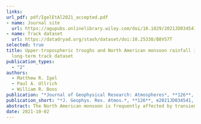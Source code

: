 ```yaml
---
links:
url_pdf: pdf/IgelEtAl2021_accepted.pdf
- name: Journal site
  url: https://agupubs.onlinelibrary.wiley.com/doi/10.1029/2021JD034541
- name: Track dataset
  url: https://datadryad.org/stash/dataset/doi:10.25338/B8VS7T
selected: true
title: Upper-tropospheric troughs and North American monsoon rainfall in a
  long-term track dataset
publication_types:
  - "2"
authors:
  - Matthew R. Igel
  - Paul A. Ullrich
  - William R. Boos
publication: "*Journal of Geophysical Research: Atmospheres*, **126**, e2021JD034541, doi:10.1029/2021JD034541"
publication_short: "*J. Geophys. Res. Atmos.*, **126**, e2021JD034541, doi:10.1029/2021JD034541"
abstract: The North American monsoon is frequently affected by transient, propagating upper tropospheric vorticity anomalies. Sometimes called Tropical Upper-Tropospheric Troughs (TUTTs), these features have been claimed to episodically enhance monsoon rainfall. Here, we track long-lived TUTTs in 40 years of reanalysis data, producing composites and case studies from 340 TUTTs which last, on average, 7 days as they move westward across the North American monsoon region. TUTTs are thought to form from midlatitude Rossby wave breaking; case studies from our dataset support this theory. TUTTs move westward within the easterly upper-level flow in which they are embedded. In vortex-centered composites along the full tracks of long-lived TUTTs, we find no detectable increase in rainfall within the main TUTT circulation. Instead, negative precipitation anomalies lie within about 500 km of the TUTT center. Quasi- geostrophic ascent occurs in the southeast quadrant of TUTTs but is confined to the upper troposphere and does not appear to interact with precipitation. Positive anomalies of ascent and rainfall occur south and southeast of TUTTs but lie outside the main TUTT vortex, perhaps indicating concurrent variations in nearby climatological precipitation maxima. In contrast with previous case studies and subjective analyses that showed TUTTs enhance precipitation in parts of northwestern Mexico, our composites along the tracks of long-lived TUTTs portray these systems, to first order, as strong vorticity anomalies trapped in the upper troposphere that interact only weakly and indirectly with precipitation.
date: 2021-10-02
---
```

